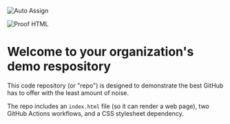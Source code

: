 ![Auto Assign](https://github.com/SatyamDevopsOrg/demo-repository/actions/workflows/auto-assign.yml/badge.svg)

![Proof HTML](https://github.com/SatyamDevopsOrg/demo-repository/actions/workflows/proof-html.yml/badge.svg)

# Welcome to your organization's demo respository
This code repository (or "repo") is designed to demonstrate the best GitHub has to offer with the least amount of noise.

The repo includes an `index.html` file (so it can render a web page), two GitHub Actions workflows, and a CSS stylesheet dependency.
